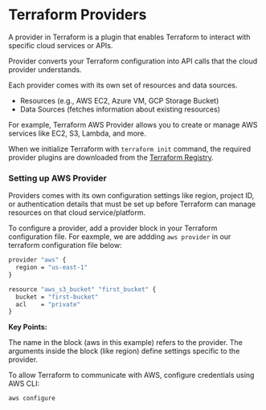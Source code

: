 # Terraform Providers

A provider in Terraform is a plugin that enables Terraform to interact with specific cloud services or APIs. 

Provider converts your Terraform configuration into API calls that the cloud provider understands.

Each provider comes with its own set of resources and data sources.
- Resources (e.g., AWS EC2, Azure VM, GCP Storage Bucket)
- Data Sources (fetches information about existing resources)

For example, Terraform AWS Provider allows you to create or manage AWS services like EC2, S3, Lambda, and more. 

When we initialize Terraform with `terraform init` command, the required provider plugins are downloaded from the [Terraform Registry](https://registry.terraform.io/browse/providers).

### Setting up AWS Provider 

Providers comes with its own configuration settings like region, project ID, or authentication details that must be set up before Terraform can manage resources on that cloud service/platform.

To configure a provider, add a provider block in your Terraform configuration file. For eaxmple, we are addding `aws provider` in our terraform configuration file below:

```cmd
provider "aws" {
  region = "us-east-1"
}

resource "aws_s3_bucket" "first_bucket" {
  bucket = "first-bucket"
  acl    = "private"
}
```

**Key Points:**

The name in the block (aws in this example) refers to the provider.
The arguments inside the block (like region) define settings specific to the provider.


To allow Terraform to communicate with AWS, configure credentials using AWS CLI:
```cmd
aws configure
```
